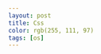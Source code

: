 ```yaml
---
layout: post
title: Css
color: rgb(255, 111, 97)
tags: [os]
---
```

<!Doctype html>
<html>
<head>
    <meta charset="utf-8">
</head>
<body>

</body>
